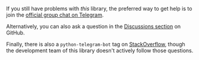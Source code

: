 If you still have problems with *this* library, the preferred way to get help is to join the [official group chat on Telegram](https://t.me/pythontelegrambotgroup).

Alternatively, you can also ask a question in the [Discussions section](https://github.com/python-telegram-bot/python-telegram-bot/discussions) on GitHub.

Finally, there is also a `python-telegram-bot` tag on [StackOverflow](https://stackoverflow.com/questions/tagged/python-telegram-bot), though the development team of this library doesn't actively follow those questions.